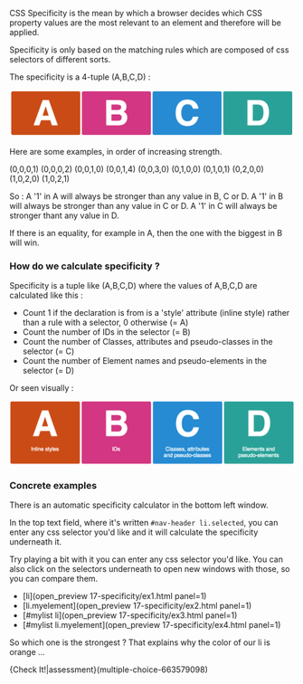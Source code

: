 CSS Specificity is the mean by which a browser decides which CSS property values are the most relevant to an element and therefore will be applied.

Specificity is only based on the matching rules which are composed of css selectors of different sorts.

The specificity is a 4-tuple (A,B,C,D) :

![](.guides/img/illu19.png)

Here are some examples, in order of increasing strength.

(0,0,0,1)
(0,0,0,2)
(0,0,1,0)
(0,0,1,4)
(0,0,3,0)
(0,1,0,0)
(0,1,0,1)
(0,2,0,0)
(1,0,2,0)
(1,0,2,1)

So :
A '1' in A will always be stronger than any value in B, C or D.
A '1' in B will always be stronger than any value in C or D.
A '1' in C will always be stronger thant any value in D.

If there is an equality, for example in A, then the one with the biggest in B will win.

### How do we calculate specificity ?

Specificity is a tuple like (A,B,C,D) where the values of A,B,C,D are calculated like this :

* Count 1 if the declaration is from is a 'style' attribute (inline style) rather than a rule with a selector, 0 otherwise (= A)
* Count the number of IDs in the selector (= B)
* Count the number of Classes, attributes and pseudo-classes in the selector (= C)
* Count the number of Element names and pseudo-elements in the selector (= D)

Or seen visually :

![](.guides/img/illu24.png)

### Concrete examples

There is an automatic specificity calculator in the bottom left window.

In the top text field, where it's written `#nav-header li.selected`, you can enter any css selector you'd like and it will calculate the specificity underneath it.

Try playing a bit with it you can enter any css selector you'd like. You can also click on the selectors underneath to open new windows with those, so you can compare them.

- [li](open_preview 17-specificity/ex1.html panel=1)
- [li.myelement](open_preview 17-specificity/ex2.html panel=1)
- [#mylist li](open_preview 17-specificity/ex3.html panel=1)
- [#mylist li.myelement](open_preview 17-specificity/ex4.html panel=1)


So which one is the strongest ? That explains why the color of our li is orange ...

{Check It!|assessment}(multiple-choice-663579098)